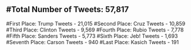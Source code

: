 #Total Number of Tweets: 57,817 
---
#First Place: Trump Tweets - 21,015
#Second Place: Cruz Tweets - 10,859
#Third Place: Clinton Tweets - 9,569
#Fourth Place: Rubio Tweets - 7,778
#Fifth Place: Sanders Tweets - 5,773
#Sixth Place: Jeb! Tweets - 1,693
#Seventh Place: Carson Tweets - 940
#Last Place: Kasich Tweets - 191
